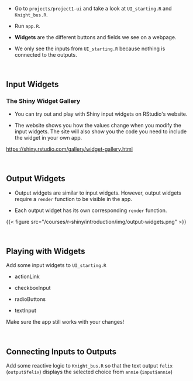 - Go to `projects/project1-ui` and take a look at `UI_starting.R` and `Knight_bus.R`.

- Run `app.R`.

- **Widgets** are the different buttons and fields we see on a webpage. 

- We only see the inputs from `UI_starting.R` because nothing is connected to the outputs.

<br>

## Input Widgets

### The Shiny Widget Gallery

- You can try out and play with Shiny input widgets on RStudio's website.

- The website shows you how the values change when you modify the input widgets. The site will also show you the code you need to include the widget in your own app.

https://shiny.rstudio.com/gallery/widget-gallery.html

<br>

## Output Widgets

- Output widgets are similar to input widgets. However, output widgets require a `render` function to be visible in the app.

- Each output widget has its own corresponding `render` function.

{{< figure src="/courses/r-shiny/introduction/img/output-widgets.png" >}}

<br>

## Playing with Widgets

Add some input widgets to `UI_starting.R`

- actionLink

- checkboxInput

- radioButtons

- textInput

Make sure the app still works with your changes!

<br>

## Connecting Inputs to Outputs

Add some reactive logic to `Knight_bus.R` so that the text output `felix` (`output$felix`) displays the selected choice from `annie` (`input$annie`)
